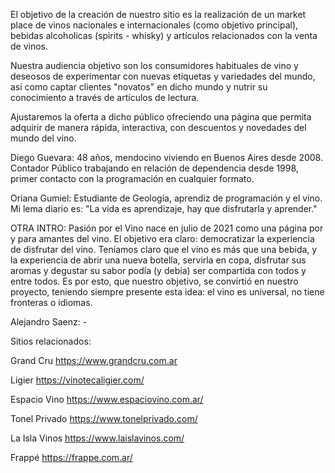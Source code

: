 El objetivo de la creación de nuestro sitio es la realización de un market place de vinos nacionales e internacionales (como objetivo principal), bebidas alcoholicas (spirits - whisky) y artículos relacionados con la venta de vinos.

Nuestra audiencia objetivo son los consumidores habituales de vino y deseosos de experimentar con nuevas etiquetas y variedades del mundo, así como captar clientes "novatos" en dicho mundo y nutrir su conocimiento a través de artículos de lectura.

Ajustaremos la oferta a dicho público ofreciendo una página que permita adquirir de manera rápida, interactiva, con descuentos y novedades del mundo del vino.

Diego Guevara: 48 años, mendocino viviendo en Buenos Aires desde 2008. Contador Público trabajando en relación de dependencia desde 1998, primer contacto con la programación en cualquier formato.

Oriana Gumiel: Estudiante de Geología, aprendiz de programación y el vino. Mi lema diario es: "La vida es aprendizaje, hay que disfrutarla y aprender."

OTRA INTRO:
Pasión por el Vino nace en julio de 2021 como una página por y para amantes del vino. 
El objetivo era claro: democratizar la experiencia de disfrutar del vino. Teníamos claro que el vino es más que una bebida, y la experiencia de abrir una nueva botella, servirla en copa, disfrutar sus aromas y degustar su sabor podía (y debía) ser compartida con todos y entre todos.
Es por esto, que nuestro objetivo, se convirtió en nuestro proyecto, teniendo siempre presente esta idea: el vino es universal, no tiene fronteras o idiomas. 

Alejandro Saenz: -

Sitios relacionados:

Grand Cru
https://www.grandcru.com.ar

Ligier
https://vinotecaligier.com/

Espacio Vino
https://www.espaciovino.com.ar/

Tonel Privado
https://www.tonelprivado.com/

La Isla Vinos
https://www.laislavinos.com/

Frappé
https://frappe.com.ar/